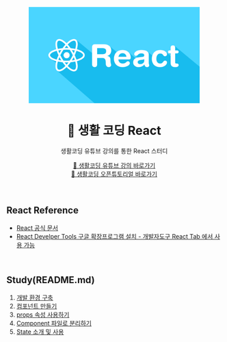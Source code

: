 <div align="center">
  <img width="400px;" src="./images/react.png"/>
</div>
<h1 align="center">🧼 생활 코딩 React</h1>
<p align="center">생활코딩 유튜브 강의를 통한 React 스터디</p>
<div align="center">
    <a href="https://www.youtube.com/watch?v=XMb0w3KMw00&list=PLuHgQVnccGMCRv6f8H9K5Xwsdyg4sFSdi">🔗 생활코딩 유튜브 강의 바로가기</a>
    <br>
    <a href="https://opentutorials.org/module/4058">🔗 생활코딩 오픈튜토리얼 바로가기</a>
</div>

<br>
<br>

## React Reference

- [React 공식 문서](https://ko.reactjs.org/)
- [React Develper Tools 구글 확장프로그램 설치 - 개발자도구 React Tab 에서 사용 가능](https://chrome.google.com/webstore/detail/react-developer-tools/fmkadmapgofadopljbjfkapdkoienihi)

<br>

## Study(README.md)

1. [개발 환경 구축](https://github.com/mireyhgnay/life-coding-react/blob/main/Study/01.%20%EA%B0%9C%EB%B0%9C%20%ED%99%98%EA%B2%BD%20%EA%B5%AC%EC%B6%95.md)
2. [컴포넌트 만들기](https://github.com/mireyhgnay/life-coding-react/blob/main/Study/02.%20%EC%BB%B4%ED%8F%AC%EB%84%8C%ED%8A%B8%20%EB%A7%8C%EB%93%A4%EA%B8%B0.md)
3. [props 속성 사용하기](https://github.com/mireyhgnay/life-coding-react/blob/main/Study/03.%20props%20%EC%86%8D%EC%84%B1%20%EC%82%AC%EC%9A%A9%ED%95%98%EA%B8%B0.md)
4. [Component 파일로 분리하기](https://github.com/mireyhgnay/life-coding-react/blob/main/Study/04.%20Component%20%ED%8C%8C%EC%9D%BC%EB%A1%9C%20%EB%B6%84%EB%A6%AC%ED%95%98%EA%B8%B0.md)
5. [State 소개 및 사용]()
